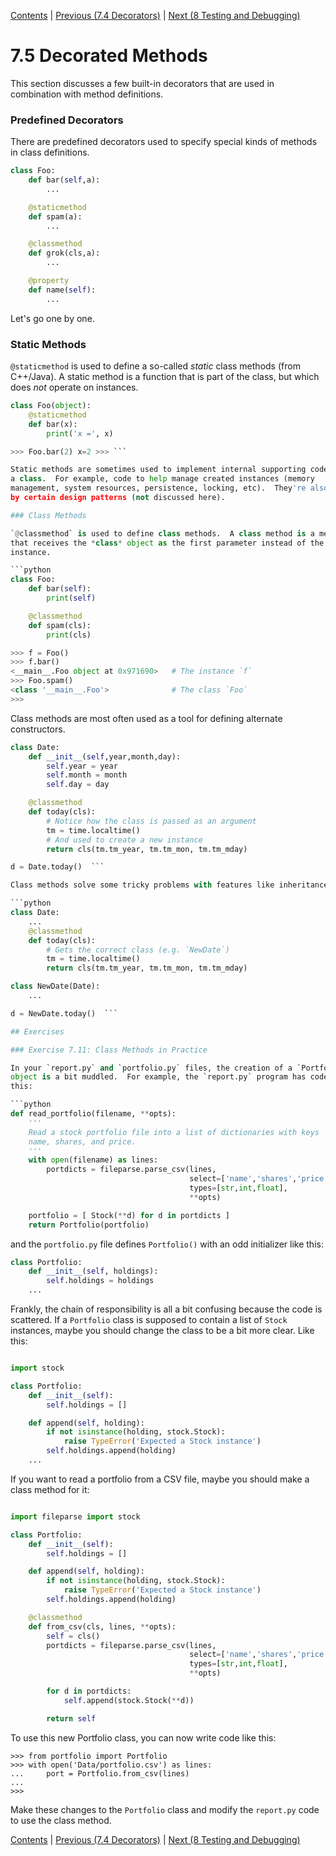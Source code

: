 [Contents](../Contents.md) \| [Previous (7.4
Decorators)](04_Function_decorators.md) \| [Next (8 Testing and
Debugging)](../08_Testing_debugging/00_Overview.md)

# 7.5 Decorated Methods

This section discusses a few built-in decorators that are used in
combination with method definitions.

### Predefined Decorators

There are predefined decorators used to specify special kinds of methods in
class definitions.

```python
class Foo:
    def bar(self,a):
        ...

    @staticmethod
    def spam(a):
        ...

    @classmethod
    def grok(cls,a):
        ...

    @property
    def name(self):
        ...
```

Let's go one by one.

### Static Methods

`@staticmethod` is used to define a so-called *static* class methods (from
C++/Java).  A static method is a function that is part of the class, but
which does *not* operate on instances.

```python
class Foo(object):
    @staticmethod
    def bar(x):
        print('x =', x)

>>> Foo.bar(2) x=2 >>> ```

Static methods are sometimes used to implement internal supporting code for
a class.  For example, code to help manage created instances (memory
management, system resources, persistence, locking, etc).  They're also used
by certain design patterns (not discussed here).

### Class Methods

`@classmethod` is used to define class methods.  A class method is a method
that receives the *class* object as the first parameter instead of the
instance.

```python
class Foo:
    def bar(self):
        print(self)

    @classmethod
    def spam(cls):
        print(cls)

>>> f = Foo()
>>> f.bar()
<__main__.Foo object at 0x971690>   # The instance `f`
>>> Foo.spam()
<class '__main__.Foo'>              # The class `Foo`
>>>
```

Class methods are most often used as a tool for defining alternate
constructors.

```python
class Date:
    def __init__(self,year,month,day):
        self.year = year
        self.month = month
        self.day = day

    @classmethod
    def today(cls):
        # Notice how the class is passed as an argument
        tm = time.localtime()
        # And used to create a new instance
        return cls(tm.tm_year, tm.tm_mon, tm.tm_mday)

d = Date.today()  ```

Class methods solve some tricky problems with features like inheritance.

```python
class Date:
    ...
    @classmethod
    def today(cls):
        # Gets the correct class (e.g. `NewDate`)
        tm = time.localtime()
        return cls(tm.tm_year, tm.tm_mon, tm.tm_mday)

class NewDate(Date):
    ...

d = NewDate.today()  ```

## Exercises

### Exercise 7.11: Class Methods in Practice

In your `report.py` and `portfolio.py` files, the creation of a `Portfolio`
object is a bit muddled.  For example, the `report.py` program has code like
this:

```python
def read_portfolio(filename, **opts):
    '''
    Read a stock portfolio file into a list of dictionaries with keys
    name, shares, and price.
    '''
    with open(filename) as lines:
        portdicts = fileparse.parse_csv(lines,
                                        select=['name','shares','price'],
                                        types=[str,int,float],
                                        **opts)

    portfolio = [ Stock(**d) for d in portdicts ]
    return Portfolio(portfolio)
```

and the `portfolio.py` file defines `Portfolio()` with an odd initializer
like this:

```python
class Portfolio:
    def __init__(self, holdings):
        self.holdings = holdings
    ...
```

Frankly, the chain of responsibility is all a bit confusing because the
code is scattered.    If a `Portfolio` class is supposed to contain
a list of `Stock` instances, maybe you should change the class to be a bit more clear.
Like this:

```python # portfolio.py

import stock

class Portfolio:
    def __init__(self):
        self.holdings = []

    def append(self, holding):
        if not isinstance(holding, stock.Stock):
            raise TypeError('Expected a Stock instance')
        self.holdings.append(holding)
    ...
```

If you want to read a portfolio from a CSV file, maybe you should make a
class method for it:

```python # portfolio.py

import fileparse import stock

class Portfolio:
    def __init__(self):
        self.holdings = []

    def append(self, holding):
        if not isinstance(holding, stock.Stock):
            raise TypeError('Expected a Stock instance')
        self.holdings.append(holding)

    @classmethod
    def from_csv(cls, lines, **opts):
        self = cls()
        portdicts = fileparse.parse_csv(lines,
                                        select=['name','shares','price'],
                                        types=[str,int,float],
                                        **opts)

        for d in portdicts:
            self.append(stock.Stock(**d))

        return self
```

To use this new Portfolio class, you can now write code like this:

```
>>> from portfolio import Portfolio
>>> with open('Data/portfolio.csv') as lines:
...     port = Portfolio.from_csv(lines)
...
>>>
```

Make these changes to the `Portfolio` class and modify the `report.py` code
to use the class method.

[Contents](../Contents.md) \| [Previous (7.4
Decorators)](04_Function_decorators.md) \| [Next (8 Testing and
Debugging)](../08_Testing_debugging/00_Overview.md)
